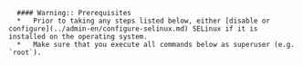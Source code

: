       #### Warning:: Prerequisites
      *   Prior to taking any steps listed below, either [disable or configure](../admin-en/configure-selinux.md) SELinux if it is installed on the operating system.
      *   Make sure that you execute all commands below as superuser (e.g. `root`).